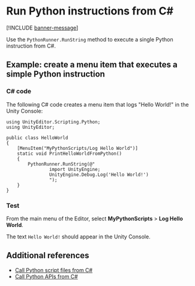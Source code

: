 # Run Python instructions from C#

[!INCLUDE [banner-message](banner-message.md)]

Use the `PythonRunner.RunString` method to execute a single Python instruction from C#.

## Example: create a menu item that executes a simple Python instruction

### C# code

The following C# code creates a menu item that logs "Hello World!" in the Unity Console:

```
using UnityEditor.Scripting.Python;
using UnityEditor;

public class HelloWorld
{
    [MenuItem("MyPythonScripts/Log Hello World")]
    static void PrintHelloWorldFromPython()
    {
        PythonRunner.RunString(@"
                import UnityEngine;
                UnityEngine.Debug.Log('Hello World!')
                ");
    }
}
```

### Test

From the main menu of the Editor, select **MyPythonScripts** > **Log Hello World**.

The text `Hello World!` should appear in the Unity Console.

## Additional references

* [Call Python script files from C#](csharp-run-file.md)
* [Call Python APIs from C#](csharp-advanced.md)
